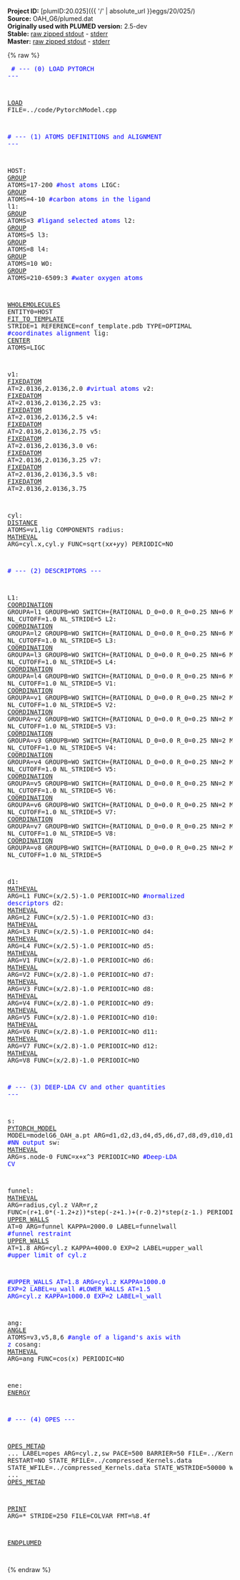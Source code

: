 **Project ID:** [plumID:20.025]({{ '/' | absolute_url }}eggs/20/025/)  
**Source:** OAH_G6/plumed.dat  
**Originally used with PLUMED version:** 2.5-dev  
**Stable:** [raw zipped stdout](plumed.dat.plumed.stdout.txt.zip) - [stderr](plumed.dat.plumed.stderr)  
**Master:** [raw zipped stdout](plumed.dat.plumed_master.stdout.txt.zip) - [stderr](plumed.dat.plumed_master.stderr)  

{% raw %}<pre>
<span style="color:blue"># --- (0) LOAD PYTORCH ---</span>

<a href="https://plumed.github.io/doc-master/user-doc/html/_l_o_a_d.html">LOAD</a> FILE=../code/PytorchModel.cpp

<span style="color:blue"># --- (1) ATOMS DEFINITIONS and ALIGNMENT ---</span>

HOST: <a href="https://plumed.github.io/doc-master/user-doc/html/_g_r_o_u_p.html">GROUP</a> ATOMS=17-200      <span style="color:blue">#host atoms</span>
LIGC: <a href="https://plumed.github.io/doc-master/user-doc/html/_g_r_o_u_p.html">GROUP</a> ATOMS=4-10  <span style="color:blue">#carbon atoms in the ligand</span>
l1: <a href="https://plumed.github.io/doc-master/user-doc/html/_g_r_o_u_p.html">GROUP</a> ATOMS=3             <span style="color:blue">#ligand selected atoms</span>
l2: <a href="https://plumed.github.io/doc-master/user-doc/html/_g_r_o_u_p.html">GROUP</a> ATOMS=5
l3: <a href="https://plumed.github.io/doc-master/user-doc/html/_g_r_o_u_p.html">GROUP</a> ATOMS=8
l4: <a href="https://plumed.github.io/doc-master/user-doc/html/_g_r_o_u_p.html">GROUP</a> ATOMS=10
WO: <a href="https://plumed.github.io/doc-master/user-doc/html/_g_r_o_u_p.html">GROUP</a> ATOMS=210-6509:3    <span style="color:blue">#water oxygen atoms</span>

<a href="https://plumed.github.io/doc-master/user-doc/html/_w_h_o_l_e_m_o_l_e_c_u_l_e_s.html">WHOLEMOLECULES</a> ENTITY0=HOST
<a href="https://plumed.github.io/doc-master/user-doc/html/_f_i_t__t_o__t_e_m_p_l_a_t_e.html">FIT_TO_TEMPLATE</a> STRIDE=1 REFERENCE=conf_template.pdb TYPE=OPTIMAL <span style="color:blue">#coordinates alignment</span>
lig: <a href="https://plumed.github.io/doc-master/user-doc/html/_c_e_n_t_e_r.html">CENTER</a> ATOMS=LIGC

v1: <a href="https://plumed.github.io/doc-master/user-doc/html/_f_i_x_e_d_a_t_o_m.html">FIXEDATOM</a> AT=2.0136,2.0136,2.0   <span style="color:blue">#virtual atoms</span>
v2: <a href="https://plumed.github.io/doc-master/user-doc/html/_f_i_x_e_d_a_t_o_m.html">FIXEDATOM</a> AT=2.0136,2.0136,2.25
v3: <a href="https://plumed.github.io/doc-master/user-doc/html/_f_i_x_e_d_a_t_o_m.html">FIXEDATOM</a> AT=2.0136,2.0136,2.5
v4: <a href="https://plumed.github.io/doc-master/user-doc/html/_f_i_x_e_d_a_t_o_m.html">FIXEDATOM</a> AT=2.0136,2.0136,2.75
v5: <a href="https://plumed.github.io/doc-master/user-doc/html/_f_i_x_e_d_a_t_o_m.html">FIXEDATOM</a> AT=2.0136,2.0136,3.0
v6: <a href="https://plumed.github.io/doc-master/user-doc/html/_f_i_x_e_d_a_t_o_m.html">FIXEDATOM</a> AT=2.0136,2.0136,3.25
v7: <a href="https://plumed.github.io/doc-master/user-doc/html/_f_i_x_e_d_a_t_o_m.html">FIXEDATOM</a> AT=2.0136,2.0136,3.5
v8: <a href="https://plumed.github.io/doc-master/user-doc/html/_f_i_x_e_d_a_t_o_m.html">FIXEDATOM</a> AT=2.0136,2.0136,3.75

cyl: <a href="https://plumed.github.io/doc-master/user-doc/html/_d_i_s_t_a_n_c_e.html">DISTANCE</a> ATOMS=v1,lig COMPONENTS
radius: <a href="https://plumed.github.io/doc-master/user-doc/html/_m_a_t_h_e_v_a_l.html">MATHEVAL</a> ARG=cyl.x,cyl.y FUNC=sqrt(x*x+y*y) PERIODIC=NO

<span style="color:blue"># --- (2) DESCRIPTORS ---</span>

L1: <a href="https://plumed.github.io/doc-master/user-doc/html/_c_o_o_r_d_i_n_a_t_i_o_n.html">COORDINATION</a> GROUPA=l1 GROUPB=WO SWITCH={RATIONAL D_0=0.0 R_0=0.25 NN=6 MM=10} NLIST NL_CUTOFF=1.0 NL_STRIDE=5
L2: <a href="https://plumed.github.io/doc-master/user-doc/html/_c_o_o_r_d_i_n_a_t_i_o_n.html">COORDINATION</a> GROUPA=l2 GROUPB=WO SWITCH={RATIONAL D_0=0.0 R_0=0.25 NN=6 MM=10} NLIST NL_CUTOFF=1.0 NL_STRIDE=5
L3: <a href="https://plumed.github.io/doc-master/user-doc/html/_c_o_o_r_d_i_n_a_t_i_o_n.html">COORDINATION</a> GROUPA=l3 GROUPB=WO SWITCH={RATIONAL D_0=0.0 R_0=0.25 NN=6 MM=10} NLIST NL_CUTOFF=1.0 NL_STRIDE=5
L4: <a href="https://plumed.github.io/doc-master/user-doc/html/_c_o_o_r_d_i_n_a_t_i_o_n.html">COORDINATION</a> GROUPA=l4 GROUPB=WO SWITCH={RATIONAL D_0=0.0 R_0=0.25 NN=6 MM=10} NLIST NL_CUTOFF=1.0 NL_STRIDE=5
V1: <a href="https://plumed.github.io/doc-master/user-doc/html/_c_o_o_r_d_i_n_a_t_i_o_n.html">COORDINATION</a> GROUPA=v1 GROUPB=WO SWITCH={RATIONAL D_0=0.0 R_0=0.25 NN=2 MM=6} NLIST NL_CUTOFF=1.0 NL_STRIDE=5
V2: <a href="https://plumed.github.io/doc-master/user-doc/html/_c_o_o_r_d_i_n_a_t_i_o_n.html">COORDINATION</a> GROUPA=v2 GROUPB=WO SWITCH={RATIONAL D_0=0.0 R_0=0.25 NN=2 MM=6} NLIST NL_CUTOFF=1.0 NL_STRIDE=5
V3: <a href="https://plumed.github.io/doc-master/user-doc/html/_c_o_o_r_d_i_n_a_t_i_o_n.html">COORDINATION</a> GROUPA=v3 GROUPB=WO SWITCH={RATIONAL D_0=0.0 R_0=0.25 NN=2 MM=6} NLIST NL_CUTOFF=1.0 NL_STRIDE=5
V4: <a href="https://plumed.github.io/doc-master/user-doc/html/_c_o_o_r_d_i_n_a_t_i_o_n.html">COORDINATION</a> GROUPA=v4 GROUPB=WO SWITCH={RATIONAL D_0=0.0 R_0=0.25 NN=2 MM=6} NLIST NL_CUTOFF=1.0 NL_STRIDE=5
V5: <a href="https://plumed.github.io/doc-master/user-doc/html/_c_o_o_r_d_i_n_a_t_i_o_n.html">COORDINATION</a> GROUPA=v5 GROUPB=WO SWITCH={RATIONAL D_0=0.0 R_0=0.25 NN=2 MM=6} NLIST NL_CUTOFF=1.0 NL_STRIDE=5
V6: <a href="https://plumed.github.io/doc-master/user-doc/html/_c_o_o_r_d_i_n_a_t_i_o_n.html">COORDINATION</a> GROUPA=v6 GROUPB=WO SWITCH={RATIONAL D_0=0.0 R_0=0.25 NN=2 MM=6} NLIST NL_CUTOFF=1.0 NL_STRIDE=5
V7: <a href="https://plumed.github.io/doc-master/user-doc/html/_c_o_o_r_d_i_n_a_t_i_o_n.html">COORDINATION</a> GROUPA=v7 GROUPB=WO SWITCH={RATIONAL D_0=0.0 R_0=0.25 NN=2 MM=6} NLIST NL_CUTOFF=1.0 NL_STRIDE=5
V8: <a href="https://plumed.github.io/doc-master/user-doc/html/_c_o_o_r_d_i_n_a_t_i_o_n.html">COORDINATION</a> GROUPA=v8 GROUPB=WO SWITCH={RATIONAL D_0=0.0 R_0=0.25 NN=2 MM=6} NLIST NL_CUTOFF=1.0 NL_STRIDE=5

d1: <a href="https://plumed.github.io/doc-master/user-doc/html/_m_a_t_h_e_v_a_l.html">MATHEVAL</a> ARG=L1 FUNC=(x/2.5)-1.0 PERIODIC=NO  <span style="color:blue">#normalized descriptors</span>
d2: <a href="https://plumed.github.io/doc-master/user-doc/html/_m_a_t_h_e_v_a_l.html">MATHEVAL</a> ARG=L2 FUNC=(x/2.5)-1.0 PERIODIC=NO
d3: <a href="https://plumed.github.io/doc-master/user-doc/html/_m_a_t_h_e_v_a_l.html">MATHEVAL</a> ARG=L3 FUNC=(x/2.5)-1.0 PERIODIC=NO
d4: <a href="https://plumed.github.io/doc-master/user-doc/html/_m_a_t_h_e_v_a_l.html">MATHEVAL</a> ARG=L4 FUNC=(x/2.5)-1.0 PERIODIC=NO
d5: <a href="https://plumed.github.io/doc-master/user-doc/html/_m_a_t_h_e_v_a_l.html">MATHEVAL</a> ARG=V1 FUNC=(x/2.8)-1.0 PERIODIC=NO
d6: <a href="https://plumed.github.io/doc-master/user-doc/html/_m_a_t_h_e_v_a_l.html">MATHEVAL</a> ARG=V2 FUNC=(x/2.8)-1.0 PERIODIC=NO
d7: <a href="https://plumed.github.io/doc-master/user-doc/html/_m_a_t_h_e_v_a_l.html">MATHEVAL</a> ARG=V3 FUNC=(x/2.8)-1.0 PERIODIC=NO
d8: <a href="https://plumed.github.io/doc-master/user-doc/html/_m_a_t_h_e_v_a_l.html">MATHEVAL</a> ARG=V4 FUNC=(x/2.8)-1.0 PERIODIC=NO
d9: <a href="https://plumed.github.io/doc-master/user-doc/html/_m_a_t_h_e_v_a_l.html">MATHEVAL</a> ARG=V5 FUNC=(x/2.8)-1.0 PERIODIC=NO
d10: <a href="https://plumed.github.io/doc-master/user-doc/html/_m_a_t_h_e_v_a_l.html">MATHEVAL</a> ARG=V6 FUNC=(x/2.8)-1.0 PERIODIC=NO
d11: <a href="https://plumed.github.io/doc-master/user-doc/html/_m_a_t_h_e_v_a_l.html">MATHEVAL</a> ARG=V7 FUNC=(x/2.8)-1.0 PERIODIC=NO
d12: <a href="https://plumed.github.io/doc-master/user-doc/html/_m_a_t_h_e_v_a_l.html">MATHEVAL</a> ARG=V8 FUNC=(x/2.8)-1.0 PERIODIC=NO

<span style="color:blue"># --- (3) DEEP-LDA CV and other quantities ---</span>

s: <a href="https://plumed.github.io/doc-master/user-doc/html/_p_y_t_o_r_c_h__m_o_d_e_l.html">PYTORCH_MODEL</a> MODEL=modelG6_OAH_a.pt ARG=d1,d2,d3,d4,d5,d6,d7,d8,d9,d10,d11,d12  <span style="color:blue">#NN output</span>
sw: <a href="https://plumed.github.io/doc-master/user-doc/html/_m_a_t_h_e_v_a_l.html">MATHEVAL</a> ARG=s.node-0 FUNC=x+x^3 PERIODIC=NO   <span style="color:blue">#Deep-LDA CV</span>

funnel: <a href="https://plumed.github.io/doc-master/user-doc/html/_m_a_t_h_e_v_a_l.html">MATHEVAL</a> ARG=radius,cyl.z VAR=r,z FUNC=(r+1.0*(-1.2+z))*step(-z+1.)+(r-0.2)*step(z-1.) PERIODIC=NO
<a href="https://plumed.github.io/doc-master/user-doc/html/_u_p_p_e_r__w_a_l_l_s.html">UPPER_WALLS</a> AT=0 ARG=funnel KAPPA=2000.0 LABEL=funnelwall  <span style="color:blue">#funnel restraint</span>
<a href="https://plumed.github.io/doc-master/user-doc/html/_u_p_p_e_r__w_a_l_l_s.html">UPPER_WALLS</a> AT=1.8 ARG=cyl.z KAPPA=4000.0 EXP=2 LABEL=upper_wall  <span style="color:blue">#upper limit of cyl.z</span>

<span style="color:blue">#UPPER_WALLS AT=1.8 ARG=cyl.z KAPPA=1000.0 EXP=2 LABEL=u_wall</span>
<span style="color:blue">#LOWER_WALLS AT=1.5 ARG=cyl.z KAPPA=1000.0 EXP=2 LABEL=l_wall</span>

ang: <a href="https://plumed.github.io/doc-master/user-doc/html/_a_n_g_l_e.html">ANGLE</a> ATOMS=v3,v5,8,6   <span style="color:blue">#angle of a ligand's axis with z</span>
cosang: <a href="https://plumed.github.io/doc-master/user-doc/html/_m_a_t_h_e_v_a_l.html">MATHEVAL</a> ARG=ang FUNC=cos(x) PERIODIC=NO

ene: <a href="https://plumed.github.io/doc-master/user-doc/html/_e_n_e_r_g_y.html">ENERGY</a>

<span style="color:blue"># --- (4) OPES  ---</span>

<a href="https://plumed.github.io/doc-master/user-doc/html/_o_p_e_s__m_e_t_a_d.html">OPES_METAD</a> ...
   LABEL=opes
   ARG=cyl.z,sw
   PACE=500
   BARRIER=50
   FILE=../Kernels.data
   RESTART=NO
   STATE_RFILE=../compressed_Kernels.data
   STATE_WFILE=../compressed_Kernels.data
   STATE_WSTRIDE=50000
   WALKERS_MPI
... <a href="https://plumed.github.io/doc-master/user-doc/html/_o_p_e_s__m_e_t_a_d.html">OPES_METAD</a>

<a href="https://plumed.github.io/doc-master/user-doc/html/_p_r_i_n_t.html">PRINT</a> ARG=* STRIDE=250 FILE=COLVAR FMT=%8.4f

<a href="https://plumed.github.io/doc-master/user-doc/html/_e_n_d_p_l_u_m_e_d.html">ENDPLUMED</a>
<span style="color:blue"></span>
<span style="color:blue"></span>
</pre>{% endraw %}
